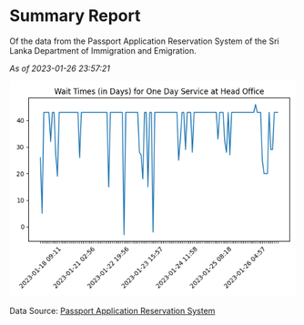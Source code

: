 # Summary Report

Of the data from the Passport Application Reservation System of the Sri Lanka Department of Immigration and Emigration.

*As of 2023-01-26 23:57:21*

![Wait Time Chart](summary.wait_time_chart.png)

Data Source: [Passport Application Reservation System](https://eservices.immigration.gov.lk:8443/appointment/pages/reservationApplication.xhtml)